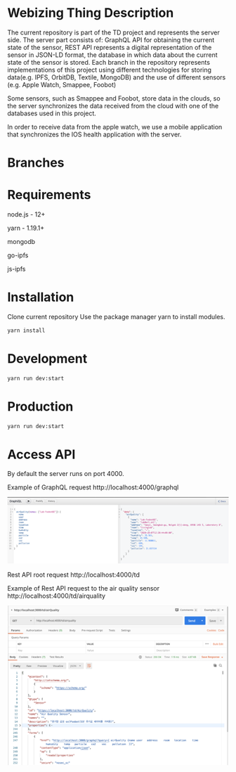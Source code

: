 # Webizing Thing Description

The current repository is part of the TD project and represents the server side. The server part consists of: GraphQL API for obtaining the current state of the sensor, REST API represents a digital representation of the sensor in JSON-LD format, the database in which data about the current state of the sensor is stored. 
Each branch in the repository represents implementations of this project using different technologies for storing data(e.g. IPFS, OrbitDB, Textile, MongoDB) and the use of different sensors (e.g. Apple Watch, Smappee, Foobot)

Some sensors, such as Smappee and Foobot, store data in the clouds, so the server synchronizes the data received from the cloud with one of the databases used in this project.

In order to receive data from the apple watch, we use a mobile application that synchronizes the IOS health application with the server.

# Branches



# Requirements
node.js - 12+

yarn - 1.19.1+

mongodb

go-ipfs

js-ipfs


# Installation 
Clone current repository 
Use the package manager yarn to install modules.

```bash
yarn install
```

# Development

```bash
yarn run dev:start
```

# Production

```bash
yarn run dev:start
```

# Access API

By default the server runs on port 4000.

Example of GraphQL request http://localhost:4000/graphql

![alt text](https://github.com/alexander-lipnitskiy/webizing-td/blob/master/graph-ql.png)


Rest API root request http://localhost:4000/td

Example of Rest API request to the air quality sensor http://localhost:4000/td/airquality

![alt text](https://github.com/alexander-lipnitskiy/webizing-td/blob/master/rest-api-td.png)
